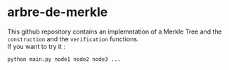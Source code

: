 # arbre-de-merkle
This github repository contains an implemntation of a Merkle Tree and the `construction` and the `verification` functions.<br>
If you want to try it :
```bash
python main.py node1 node2 node3 ...
```